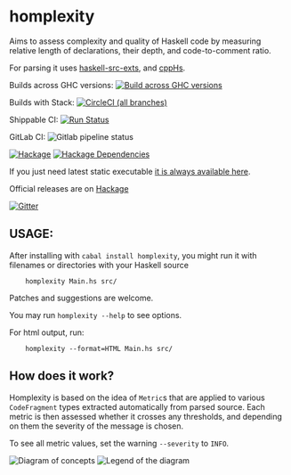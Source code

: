 homplexity
==========
Aims to assess complexity and quality of Haskell code by measuring relative length of declarations,
their depth, and code-to-comment ratio.

For parsing it uses [haskell-src-exts](http://hackage.haskell.org/package/haskell-src-exts),
and [cppHs](http://hackage.haskell.org/package/cppHs).

Builds across GHC versions: [![Build across GHC versions](https://api.travis-ci.org/mgajda/homplexity.svg?branch=master)](https://travis-ci.org/mgajda/homplexity)

Builds with Stack: [![CircleCI (all branches)](https://img.shields.io/circleci/project/github/mgajda/homplexity.svg)](https://circleci.com/gh/mgajda/homplexity)

Shippable CI:
[![Run Status](https://api.shippable.com/projects/5bf3f8b259e32e0700e952aa/badge?branch=master)](https://app.shippable.com/github/mgajda/homplexity)

GitLab CI:
![Gitlab pipeline status](https://img.shields.io/gitlab/pipeline/migamake/homplexity.svg)

[![Hackage](https://img.shields.io/hackage/v/homplexity.svg)](https://hackage.haskell.org/package/homplexity)
[![Hackage Dependencies](https://img.shields.io/hackage-deps/v/homplexity.svg?style=flat)](http://packdeps.haskellers.com/feed?needle=homplexity)

If you just need latest static executable [it is always available here](https://gitlab.com/migamake/homplexity/-/jobs/artifacts/master/raw/bin/homplexity-cli?job=test_distribution).

Official releases are on [Hackage](https://hackage.haskell.org/package/homplexity)

[![Gitter](https://badges.gitter.im/homplexity/community.svg)](https://gitter.im/homplexity/community?utm_source=badge&utm_medium=badge&utm_campaign=pr-badge)

USAGE:
------
After installing with `cabal install homplexity`, you might run it with filenames or directories
with your Haskell source

```
    homplexity Main.hs src/ 
```

Patches and suggestions are welcome.

You may run `homplexity --help` to see options.

For html output, run:
```
    homplexity --format=HTML Main.hs src/ 
```


How does it work?
-----------------

Homplexity is based on the idea of `Metric`s that are applied to various
`CodeFragment` types extracted automatically from parsed source. Each
metric is then assessed whether it crosses any thresholds, and depending
on them the severity of the message is chosen.

To see all metric values, set the warning `--severity` to `INFO`.

![Diagram of concepts](https://raw.githubusercontent.com/mgajda/homplexity/master/docs/concepts.png)
![Legend of the diagram](https://raw.githubusercontent.com/mgajda/homplexity/master/docs/legend.png)
